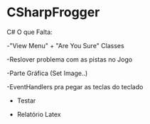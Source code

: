 # CSharpFrogger
C#
O que Falta:

-"View Menu" + "Are You Sure" Classes

-Reslover problema com as pistas no Jogo

-Parte Gráfica (Set Image..)

-EventHandlers pra pegar as teclas do teclado

- Testar

- Relatório Latex

